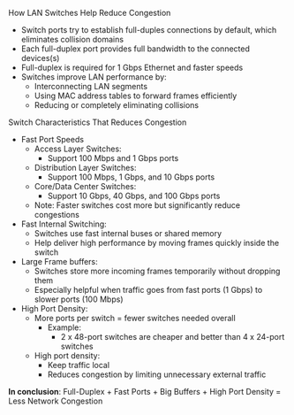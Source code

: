 How LAN Switches Help Reduce Congestion
- Switch ports try to establish full-duples connections by default, which eliminates collision domains
- Each full-duplex port provides full bandwidth to the connected devices(s)
- Full-duplex is required for 1 Gbps Ethernet and faster speeds
- Switches improve LAN performance by:
	- Interconnecting LAN segments
	- Using MAC address tables to forward frames efficiently
	- Reducing or completely eliminating collisions

Switch Characteristics That Reduces Congestion
- Fast Port Speeds
	- Access Layer Switches:
		- Support 100 Mbps and 1 Gbps ports
	- Distribution Layer Switches:
		- Support 100 Mbps, 1 Gbps, and 10 Gbps ports
	- Core/Data Center Switches:
		- Support 10 Gbps, 40 Gbps, and 100 Gbps ports
	- Note: Faster switches cost more but significantly reduce congestions
- Fast Internal Switching:
	- Switches use fast internal buses or shared memory
	- Help deliver high performance by moving frames quickly inside the switch
- Large Frame buffers:
	- Switches store more incoming frames temporarily without dropping them
	- Especially helpful when traffic goes from fast ports (1 Gbps) to slower ports (100 Mbps)
- High Port Density:
	- More ports per switch = fewer switches needed overall
		- Example:
			- 2 x 48-port switches are cheaper and better than 4 x 24-port switches
	- High port density:
		- Keep traffic local
		- Reduces congestion by limiting unnecessary external traffic


**In conclusion**: Full-Duplex + Fast Ports + Big Buffers + High Port Density = Less Network Congestion 
